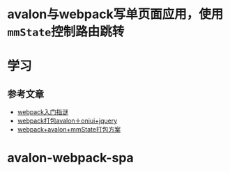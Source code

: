 # avalon与webpack写单页面应用，使用`mmState`控制路由跳转
# 学习

## 参考文章
-  [webpack入门指谜](http://segmentfault.com/a/1190000002551952?_ea=192337)
-  [webpack打包avalon＋oniui+jquery](http://www.cnblogs.com/rubylouvre/p/4963984.html)
-  [webpack+avalon+mmState打包方案](http://www.cnblogs.com/rubylouvre/p/4995106.html)
# avalon-webpack-spa
